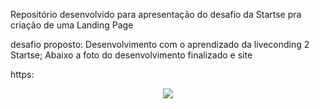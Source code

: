 Repositório desenvolvido para apresentação do desafio da Startse pra criação de uma Landing Page

desafio proposto: Desenvolvimento com o aprendizado da liveconding 2 Startse;
Abaixo a foto do desenvolvimento finalizado e site

https:

<div align="center">
            <img src="https://user-images.githubusercontent.com/103293578/172965305-5a565b11-79db-4460-a4c4-58e2dc12b38f.png" width="auto">
</div>
